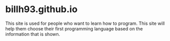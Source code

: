 # billh93.github.io
This site is used for people who want to learn how to program. 
This site will help them choose their first programming language based on the information that is shown.
